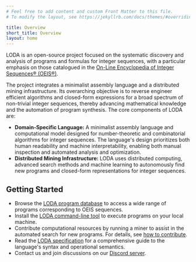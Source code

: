 ```yaml
---
# Feel free to add content and custom Front Matter to this file.
# To modify the layout, see https://jekyllrb.com/docs/themes/#overriding-theme-defaults

title: Overview
short_title: Overview
layout: home
---
```


LODA is an open-source project focused on the systematic discovery and analysis of programs and formulas for integer sequences, with a particular emphasis on those catalogued in the [On-Line Encyclopedia of Integer Sequences® (OEIS®)](https://oeis.org/).

The project integrates a minimalist assembly language and a distributed mining infrastructure. Its overarching objective is to reverse engineer efficient algorithms and closed-form expressions for a broad spectrum of non-trivial integer sequences, thereby advancing mathematical knowledge and the automation of program synthesis. The core components of LODA are:

- **Domain-Specific Language:** A minimalist assembly language and computational model designed for number-theoretic and combinatorial algorithms for integer sequences. The language's design prioritizes both human readability and machine interpretability, enabling both manual inspection and automated analysis and optimization.
- **Distributed Mining Infrastructure:** LODA uses distributed computing, advanced search methods and machine learning to autonomously find new programs and closed-form representations for integer sequences.

## Getting Started

- Browse the [LODA program database](https://loda-lang.org/programs) to access a wide range of programs corresponding to OEIS sequences.
- Install the [LODA command-line tool](https://loda-lang.org/install) to execute programs on your local machine.
- Contribute computational resources by running a miner to assist in the automated search for new programs. For details, see [how to contribute](/contributing).
- Read the [LODA specification](/spec) for a comprehensive guide to the language's syntax and operational semantics.
- Contact us and join discussions on our [Discord server](https://loda-lang.org/discord).
